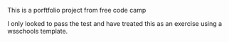This is a porftfolio project from free code camp

I only looked to pass the test and have treated this as an exercise using a wsschools template.


